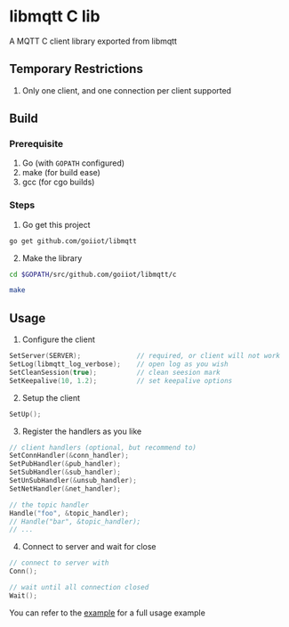 # libmqtt C lib

A MQTT C client library exported from libmqtt

## Temporary Restrictions

1. Only one client, and one connection per client supported

## Build

### Prerequisite

1. Go (with `GOPATH` configured)
1. make (for build ease)
1. gcc (for cgo builds)

### Steps

1. Go get this project

```bash
go get github.com/goiiot/libmqtt
```

2. Make the library

```bash
cd $GOPATH/src/github.com/goiiot/libmqtt/c

make
```

## Usage

1. Configure the client

```c
SetServer(SERVER);              // required, or client will not work
SetLog(libmqtt_log_verbose);    // open log as you wish
SetCleanSession(true);          // clean seesion mark
SetKeepalive(10, 1.2);          // set keepalive options
```

2. Setup the client

```c
SetUp();
```

3. Register the handlers as you like

```c
// client handlers (optional, but recommend to)
SetConnHandler(&conn_handler);
SetPubHandler(&pub_handler);
SetSubHandler(&sub_handler);
SetUnSubHandler(&unsub_handler);
SetNetHandler(&net_handler);

// the topic handler
Handle("foo", &topic_handler);
// Handle("bar", &topic_handler);
// ...
```

4. Connect to server and wait for close

```c
// connect to server with
Conn();

// wait until all connection closed
Wait();
```

You can refer to the [example](./c/) for a full usage example
